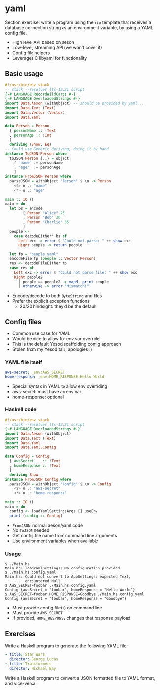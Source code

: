 # yaml

Section exercise: write a program using the `rio` template that
receives a database connection string as an environment variable, by
using a YAML config file.

* High level API based on aeson
* Low-level, streaming API (we won't cover it)
* Config file helpers
* Leverages C libyaml for functionality

## Basic usage

```haskell
#!/usr/bin/env stack
-- stack --resolver lts-12.21 script
{-# LANGUAGE RecordWildCards #-}
{-# LANGUAGE OverloadedStrings #-}
import Data.Aeson (withObject) -- should be provided by yaml...
import Data.Text (Text)
import Data.Vector (Vector)
import Data.Yaml

data Person = Person
  { personName :: !Text
  , personAge :: !Int
  }
  deriving (Show, Eq)
-- Could use Generic deriving, doing it by hand
instance ToJSON Person where
  toJSON Person {..} = object
    [ "name" .= personName
    , "age"  .= personAge
    ]
instance FromJSON Person where
  parseJSON = withObject "Person" $ \o -> Person
    <$> o .: "name"
    <*> o .: "age"

main :: IO ()
main = do
  let bs = encode
        [ Person "Alice" 25
        , Person "Bob" 30
        , Person "Charlie" 35
        ]
  people <-
    case decodeEither' bs of
      Left exc -> error $ "Could not parse: " ++ show exc
      Right people -> return people

  let fp = "people.yaml"
  encodeFile fp (people :: Vector Person)
  res <- decodeFileEither fp
  case res of
    Left exc -> error $ "Could not parse file: " ++ show exc
    Right people2
      | people == people2 -> mapM_ print people
      | otherwise -> error "Mismatch!"
```

* Encode/decode to both `ByteString` and files
* Prefer the explicit exception functions
    * 20/20 hindsight: they'd be the default

## Config files

* Common use case for YAML
* Would be nice to allow for env var override
* This is the default Yesod scaffolding config approach
* Stolen from my Yesod talk, apologies :)

### YAML file itself

```yaml
aws-secret: _env:AWS_SECRET
home-response: _env:HOME_RESPONSE:Hello World
```

* Special syntax in YAML to allow env overriding
* aws-secret: must have an env var
* home-response: optional

### Haskell code

```haskell
#!/usr/bin/env stack
-- stack --resolver lts-12.21 script
{-# LANGUAGE OverloadedStrings #-}
import Data.Aeson (withObject)
import Data.Text (Text)
import Data.Yaml
import Data.Yaml.Config

data Config = Config
  { awsSecret    :: !Text
  , homeResponse :: !Text
  }
  deriving Show
instance FromJSON Config where
  parseJSON = withObject "Config" $ \o -> Config
    <$> o .: "aws-secret"
    <*> o .: "home-response"

main :: IO ()
main = do
  config <- loadYamlSettingsArgs [] useEnv
  print (config :: Config)
```

* `FromJSON`: normal aeson/yaml code
* No `ToJSON` needed
* Get config file name from command line arguments
* Use environment variables when available

### Usage

```
$ ./Main.hs
Main.hs: loadYamlSettings: No configuration provided
$ ./Main.hs config.yaml
Main.hs: Could not convert to AppSettings: expected Text,
         encountered Null
$ AWS_SECRET=foobar ./Main.hs config.yaml
Config {awsSecret = "foobar", homeResponse = "Hello World"}
$ AWS_SECRET=foobar HOME_RESPONSE=Goodbye ./Main.hs config.yaml
Config {awsSecret = "foobar", homeResponse = "Goodbye"}
```

* Must provide config file(s) on command line
* Must provide `AWS_SECRET`
* If provided, `HOME_RESPONSE` changes that response payload

## Exercises

Write a Haskell program to generate the following YAML file:

```yaml
- title: Star Wars
  director: George Lucas
- title: Transformers
  director: Michael Bay
```

Write a Haskell program to convert a JSON formatted file to YAML
format, and vice-versa.
